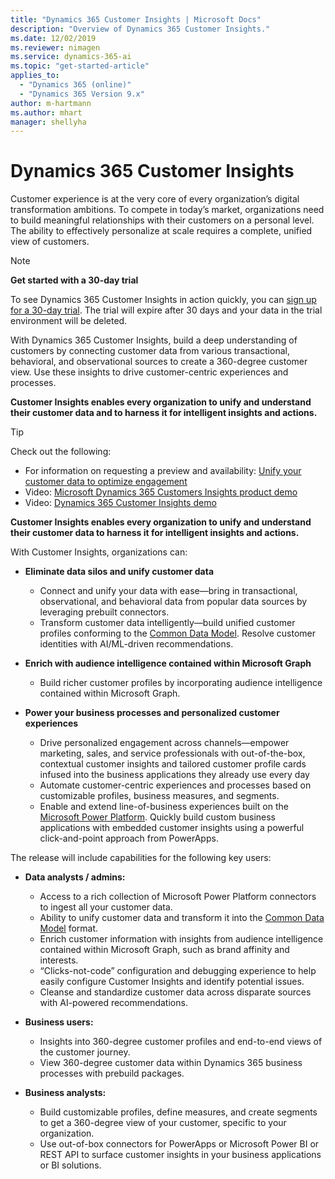 ```yaml
---
title: "Dynamics 365 Customer Insights | Microsoft Docs"
description: "Overview of Dynamics 365 Customer Insights."
ms.date: 12/02/2019
ms.reviewer: nimagen
ms.service: dynamics-365-ai
ms.topic: "get-started-article"
applies_to: 
  - "Dynamics 365 (online)"
  - "Dynamics 365 Version 9.x"
author: m-hartmann
ms.author: mhart
manager: shellyha
---
```


# Dynamics 365 Customer Insights

Customer experience is at the very core of every organization’s digital transformation ambitions. To compete in today’s market, organizations need to build meaningful relationships with their customers on a personal level. The ability to effectively personalize at scale requires a complete, unified view of customers.

> [!NOTE]
> **Get started with a 30-day trial**
>
> To see Dynamics 365 Customer Insights in action quickly, you can [sign up for a 30-day trial](https://go.microsoft.com/fwlink/?LinkId=2083350). The trial will expire after 30 days and your data in the trial environment will be deleted.

With Dynamics 365 Customer Insights, build a deep understanding of customers by connecting customer data from various transactional, behavioral, and observational sources to create a 360-degree customer view. Use  these insights to drive customer-centric experiences and processes.

**Customer Insights enables every organization to unify and understand their customer data and to harness it for intelligent insights and actions.**

> [!TIP]
> Check out the following:
>
> - For information on requesting a preview and availability: [Unify your customer data to optimize engagement](https://dynamics.microsoft.com/ai/customer-insights/)
> - Video: [Microsoft Dynamics 365 Customers Insights product demo](https://www.youtube.com/watch?v=yayYM7cc3LU)
> - Video: [Dynamics 365 Customer Insights demo](https://www.youtube.com/watch?v=JDaajD_TXNQ&feature=youtu.be)

**Customer Insights enables every organization to unify and understand their customer data to harness it for intelligent insights and actions.**

With Customer Insights, organizations can:  

- **Eliminate data silos and unify customer data**

  - Connect and unify your data with ease—bring in transactional, observational, and behavioral data from popular data sources by leveraging prebuilt connectors.
  - Transform customer data intelligently—build unified customer profiles conforming to the [Common Data Model](https://docs.microsoft.com/common-data-model/). Resolve customer identities with AI/ML-driven recommendations.

- **Enrich with audience intelligence contained within Microsoft Graph**

  - Build richer customer profiles by incorporating audience intelligence contained within Microsoft Graph.  

- **Power your business processes and personalized customer experiences**

  - Drive personalized engagement across channels—empower marketing, sales, and service professionals with out-of-the-box, contextual customer insights and tailored customer profile cards infused into the business applications they already use every day
  - Automate customer-centric experiences and processes based on customizable profiles, business measures, and segments.
  - Enable and extend line-of-business experiences built on the [Microsoft Power Platform](https://cloudblogs.microsoft.com/dynamics365/2019/01/29/the-microsoft-power-platform-empowering-millions-of-people-to-achieve-more/). Quickly build custom business applications with embedded customer insights using a powerful click-and-point approach from PowerApps.  

The release will include capabilities for the following key users:

- **Data analysts / admins:**

  - Access to a rich collection of Microsoft Power Platform connectors to ingest all your customer data.
  - Ability to unify customer data and transform it into the [Common Data Model](https://docs.microsoft.com/common-data-model/) format.
  - Enrich customer information with insights from audience intelligence contained within Microsoft Graph, such as brand affinity and interests.
  - “Clicks-not-code” configuration and debugging experience to help easily configure Customer Insights and identify potential issues.
  - Cleanse and standardize customer data across disparate sources with AI-powered recommendations.  

- **Business users:**

  - Insights into 360-degree customer profiles and end-to-end views of the customer journey.
  - View 360-degree customer data within Dynamics 365 business processes with prebuild packages.

- **Business analysts:**

  - Build customizable profiles, define measures, and create segments to get a 360-degree view of your customer, specific to your organization.  
  - Use out-of-box connectors for PowerApps or Microsoft Power BI or REST API to surface customer insights in your business applications or BI solutions.  
